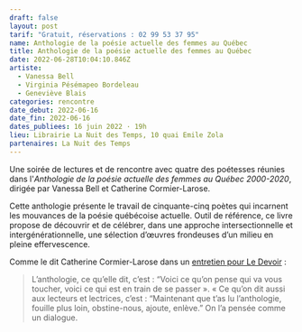 ```yaml
---
draft: false
layout: post
tarif: "Gratuit, réservations : 02 99 53 37 95"
name: Anthologie de la poésie actuelle des femmes au Québec
title: Anthologie de la poésie actuelle des femmes au Québec
date: 2022-06-28T10:04:10.846Z
artiste:
  - Vanessa Bell
  - Virginia Pésémapeo Bordeleau
  - Geneviève Blais
categories: rencontre
date_debut: 2022-06-16
date_fin: 2022-06-16
dates_publiees: 16 juin 2022 · 19h
lieu: Librairie La Nuit des Temps, 10 quai Emile Zola
partenaires: La Nuit des Temps
---
```

Une soirée de lectures et de rencontre avec quatre des poétesses réunies dans l'*Anthologie de la poésie actuelle des femmes au Québec 2000-2020*, dirigée par Vanessa Bell et Catherine Cormier-Larose.

Cette anthologie présente le travail de cinquante-cinq poètes qui incarnent les mouvances de la poésie québécoise actuelle. Outil de référence, ce livre propose de découvrir et de célébrer, dans une approche intersectionnelle et intergénérationnelle, une sélection d’œuvres frondeuses d’un milieu en pleine effervescence.

Comme le dit Catherine Cormier-Larose dans un [entretien pour Le Devoir](https://www.ledevoir.com/lire/596325/poesie-le-grand-embrasement-de-la-poesie-des-femmes) :

> L’anthologie, ce qu’elle dit, c’est : “Voici ce qu’on pense qui va vous toucher, voici ce qui est en train de se passer ». « Ce qu’on dit aussi aux lecteurs et lectrices, c’est : “Maintenant que t’as lu l’anthologie, fouille plus loin, obstine-nous, ajoute, enlève.” On l’a pensée comme un dialogue.
